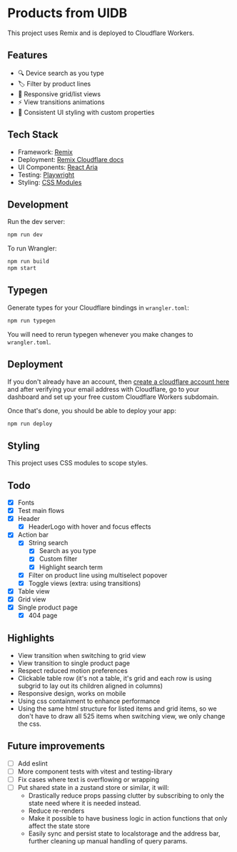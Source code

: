 # Products from UIDB

This project uses Remix and is deployed to Cloudflare Workers.

## Features
- 🔍 Device search as you type
- 🏷️ Filter by product lines
- 📱 Responsive grid/list views
- ⚡ View transitions animations
- 🎨 Consistent UI styling with custom properties

## Tech Stack
- Framework: [Remix](https://remix.run)
- Deployment: [Remix Cloudflare docs](https://remix.run/guides/vite#cloudflare)
- UI Components: [React Aria](https://react-spectrum.adobe.com/react-aria/)
- Testing: [Playwright](https://playwright.dev)
- Styling: [CSS Modules](https://github.com/css-modules/css-modules)

## Development

Run the dev server:

```sh
npm run dev
```

To run Wrangler:

```sh
npm run build
npm start
```

## Typegen

Generate types for your Cloudflare bindings in `wrangler.toml`:

```sh
npm run typegen
```

You will need to rerun typegen whenever you make changes to `wrangler.toml`.

## Deployment

If you don't already have an account, then [create a cloudflare account here](https://dash.cloudflare.com/sign-up) and after verifying your email address with Cloudflare, go to your dashboard and set up your free custom Cloudflare Workers subdomain.

Once that's done, you should be able to deploy your app:

```sh
npm run deploy
```

## Styling

This project uses CSS modules to scope styles.

## Todo

- [x] Fonts
- [x] Test main flows
- [x] Header
  - [x] HeaderLogo with hover and focus effects
- [x] Action bar
  - [x] String search
    - [x] Search as you type
    - [x] Custom filter
    - [x] Highlight search term
  - [x] Filter on product line using multiselect popover
  - [x] Toggle views (extra: using transitions)
- [x] Table view
- [x] Grid view
- [x] Single product page
  - [x] 404 page

## Highlights

- View transition when switching to grid view
- View transition to single product page
- Respect reduced motion preferences
- Clickable table row (it's not a table, it's grid and each row is using subgrid to lay out its children aligned in columns)
- Responsive design, works on mobile
- Using css containment to enhance performance
- Using the same html structure for listed items and grid items, so we don't have to draw all 525 items when switching view, we only change the css.

## Future improvements

- [ ] Add eslint
- [ ] More component tests with vitest and testing-library
- [ ] Fix cases where text is overflowing or wrapping
- [ ] Put shared state in a zustand store or similar, it will:
  - Drastically reduce props passing clutter by subscribing to only the state need where it is needed instead.
  - Reduce re-renders
  - Make it possible to have business logic in action functions that only affect the state store
  - Easily sync and persist state to localstorage and the address bar, further cleaning up manual handling of query params.